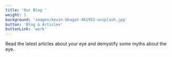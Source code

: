 ```yaml
---
title: 'Our Blog '
weight: 1
background: 'images/kevin-bhagat-461952-unsplash.jpg'
button: 'Blog & Articles'
buttonLink: 'work'
---
```


Read the latest articles about your eye and demystify some myths about the eye.